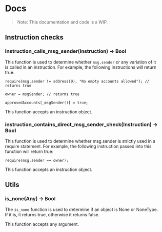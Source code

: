 # Docs

> Note: This documentation and code is a WIP.

## Instruction checks

### instruction_calls_msg_sender(Instruction) -> Bool

This function is used to determine whether `msg.sender` or any variation of it is called in an instruction. For example, the following instructions will return true:

```solidity
require(msg.sender != address(0), "No empty accounts allowed"); // returns true

owner = msgSender; // returns true

approvedAccounts[_msgSender()] = true;

```

This function accepts an instruction object.


### instruction_contains_direct_msg_sender_check(Instruction) -> Bool

This function is used to determine whether msg.sender is strictly used in a require statement. For example, the following instruction passed into this function will return true:

```solidity
require(msg.sender == owner);
```

This function accepts an instruction object.


## Utils

### is_none(Any) -> Bool

The `is_none` function is used to determine if an object is None or NoneType. If it is, it returns true, otherwise it returns false.

This function accepts any argument.

